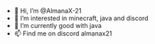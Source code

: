 - 👋 Hi, I’m @AlmanaX-21
- 👀 I’m interested in minecraft, java and discord
- 🌱 I’m currently good with java
- 📫 Find me on discord almanax21

<!---
AlmanaX-21/AlmanaX-21 is a ✨ special ✨ repository because its `README.md` (this file) appears on your GitHub profile.
You can click the Preview link to take a look at your changes.
--->
